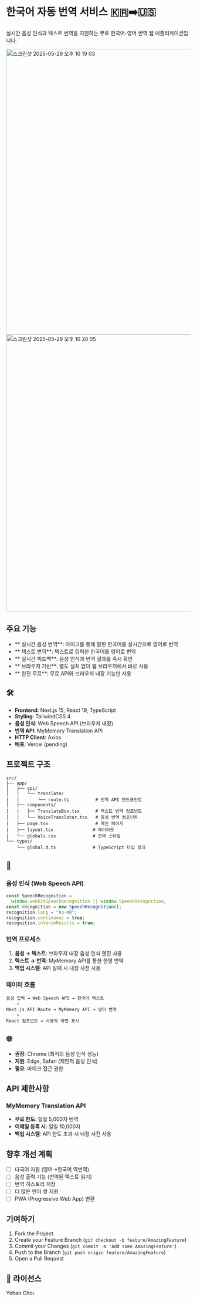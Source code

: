 # 한국어 자동 번역 서비스 🇰🇷➡️🇺🇸

실시간 음성 인식과 텍스트 번역을 지원하는 무료 한국어-영어 번역 웹 애플리케이션입니다.

<img width="778" alt="스크린샷 2025-05-29 오후 10 19 03" src="https://github.com/user-attachments/assets/09f42494-b8fa-4446-9e14-043e7736cbf9" />
<img width="757" alt="스크린샷 2025-05-29 오후 10 20 05" src="https://github.com/user-attachments/assets/ce940479-08a5-41a5-898c-cb564f686394" />


## 주요 기능

- ** 실시간 음성 번역**: 마이크를 통해 말한 한국어를 실시간으로 영어로 번역
- ** 텍스트 번역**: 텍스트로 입력한 한국어를 영어로 번역
- ** 실시간 피드백**: 음성 인식과 번역 결과를 즉시 확인
- ** 브라우저 기반**: 별도 설치 없이 웹 브라우저에서 바로 사용
- ** 완전 무료**: 무료 API와 브라우저 내장 기능만 사용

## 🛠️

- **Frontend**: Next.js 15, React 19, TypeScript
- **Styling**: TailwindCSS 4
- **음성 인식**: Web Speech API (브라우저 내장)
- **번역 API**: MyMemory Translation API
- **HTTP Client**: Axios
- **배포**: Vercel (pending)

## 프로젝트 구조

```
src/
├── app/
│   ├── api/
│   │   └── translate/
│   │       └── route.ts          # 번역 API 엔드포인트
│   ├── components/
│   │   ├── TranslateBox.tsx      # 텍스트 번역 컴포넌트
│   │   └── VoiceTranslator.tsx   # 음성 번역 컴포넌트
│   ├── page.tsx                  # 메인 페이지
│   ├── layout.tsx               # 레이아웃
│   └── globals.css              # 전역 스타일
└── types/
    └── global.d.ts              # TypeScript 타입 정의
```

## 🔧

### 음성 인식 (Web Speech API)

```javascript
const SpeechRecognition =
  window.webkitSpeechRecognition || window.SpeechRecognition;
const recognition = new SpeechRecognition();
recognition.lang = "ko-KR";
recognition.continuous = true;
recognition.interimResults = true;
```

### 번역 프로세스

1. **음성 → 텍스트**: 브라우저 내장 음성 인식 엔진 사용
2. **텍스트 → 번역**: MyMemory API를 통한 한영 번역
3. **백업 시스템**: API 실패 시 내장 사전 사용

### 데이터 흐름

```
음성 입력 → Web Speech API → 한국어 텍스트
    ↓
Next.js API Route → MyMemory API → 영어 번역
    ↓
React 컴포넌트 → 사용자 화면 표시
```

## 🌐

- **권장**: Chrome (최적의 음성 인식 성능)
- **지원**: Edge, Safari (제한적 음성 인식)
- **필요**: 마이크 접근 권한

## API 제한사항

### MyMemory Translation API

- **무료 한도**: 일일 5,000자 번역
- **이메일 등록 시**: 일일 10,000자
- **백업 시스템**: API 한도 초과 시 내장 사전 사용

## 향후 개선 계획

- [ ] 다국어 지원 (영어→한국어 역번역)
- [ ] 음성 출력 기능 (번역된 텍스트 읽기)
- [ ] 번역 히스토리 저장
- [ ] 더 많은 언어 쌍 지원
- [ ] PWA (Progressive Web App) 변환

## 기여하기

1. Fork the Project
2. Create your Feature Branch (`git checkout -b feature/AmazingFeature`)
3. Commit your Changes (`git commit -m 'Add some AmazingFeature'`)
4. Push to the Branch (`git push origin feature/AmazingFeature`)
5. Open a Pull Request

## 📄 라이선스

Yohan Choi.
